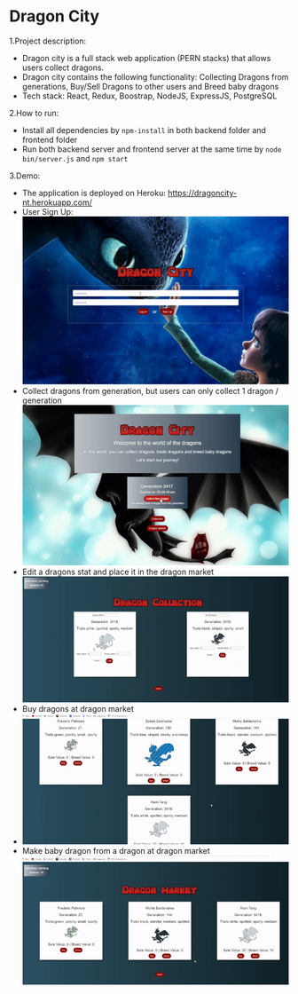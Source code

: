 # Dragon City


1.Project description:
  - Dragon city is a full stack web application (PERN stacks) that allows users collect dragons. 
  - Dragon city contains the following functionality: Collecting Dragons from generations, Buy/Sell Dragons to other users and Breed baby dragons
  - Tech stack: React, Redux, Boostrap, NodeJS, ExpressJS, PostgreSQL
  
2.How to run:
  - Install all dependencies by ```npm-install``` in both backend folder and frontend folder
  - Run both backend server and frontend server at the same time by ```node bin/server.js``` and ```npm start``` 
  
3.Demo:
  - The application is deployed on Heroku: https://dragoncity-nt.herokuapp.com/
  - User Sign Up:
    ![](./imgs/login.gif)
  - Collect dragons from generation, but users can only collect 1 dragon / generation
    ![](./imgs/collect.gif)
  - Edit a dragons stat and place it in the dragon market
    ![](./imgs/edit.gif)
  - Buy dragons at dragon market
  - ![](./imgs/buy.gif)
  - Make baby dragon from a dragon at dragon market
    ![](./imgs/breed.gif)

